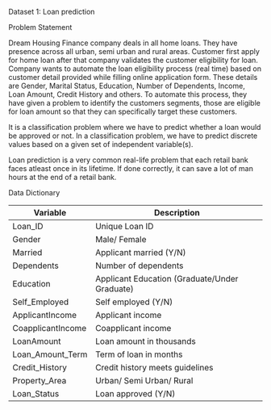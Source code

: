 Dataset 1:
Loan prediction

Problem Statement

Dream Housing Finance company deals in all home loans. They have presence across all urban, semi urban and rural areas. Customer first apply for home loan after that company validates the customer eligibility for loan. Company wants to automate the loan eligibility process (real time) based on customer detail provided while filling online application form. These details are Gender, Marital Status, Education, Number of Dependents, Income, Loan Amount, Credit History and others. To automate this process, they have given a problem to identify the customers segments, those are eligible for loan amount so that they can specifically target these customers.



It is a classification problem where we have to predict whether a loan would be approved or not. In a classification problem, we have to predict discrete values based on a given set of independent variable(s). 

Loan prediction is a very common real-life problem that each retail bank faces atleast once in its lifetime. If done correctly, it can save a lot of man hours at the end of a retail bank.

Data Dictionary

<table><thead><tr><th>Variable</th><th align="center">Description</th></tr></thead><tbody><tr><td>Loan_ID</td><td align="center" style="text-align: left;">Unique Loan ID</td></tr><tr><td style="text-align: left;">Gender</td><td align="center" style="text-align: left;">Male/ Female</td></tr><tr><td style="text-align: left;">Married</td><td align="center" style="text-align: left;">Applicant married (Y/N)</td></tr><tr><td style="text-align: left;">Dependents</td><td align="center" style="text-align: left;">Number of dependents</td></tr><tr><td style="text-align: left;">Education</td><td align="center" style="text-align: left;">Applicant Education (Graduate/Under Graduate)</td></tr><tr><td style="text-align: left;">Self_Employed</td><td align="center" style="text-align: left;">Self employed (Y/N)</td></tr><tr><td style="text-align: left;">ApplicantIncome</td><td align="center" style="text-align: left;">Applicant income</td></tr><tr><td style="text-align: left;">CoapplicantIncome</td><td align="center" style="text-align: left;">Coapplicant income</td></tr><tr><td style="text-align: left;">LoanAmount</td><td align="center" style="text-align: left;">Loan amount in thousands</td></tr><tr><td style="text-align: left;">Loan_Amount_Term</td><td align="center" style="text-align: left;">Term of loan in months</td></tr><tr><td style="text-align: left;">Credit_History</td><td align="center" style="text-align: left;">Credit history meets guidelines</td></tr><tr><td style="text-align: left;">Property_Area</td><td align="center" style="text-align: left;">Urban/ Semi Urban/ Rural</td></tr><tr><td style="text-align: left;">Loan_Status</td><td align="center" style="text-align: left;">Loan approved (Y/N)</td></tr></tbody></table>
